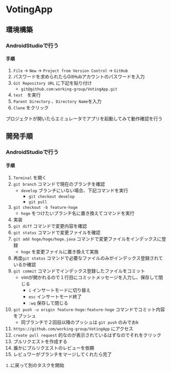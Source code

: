 # VotingApp
## 環境構築
### AndroidStudioで行う
#### 手順
1. `File` -> `New` -> `Project from Version Control` -> `GitHub`
2. パスワードを求められたらGitHubアカウントのパスワードを入力
3. `Git Repository URL` に下記を貼り付け
    - `git@github.com:working-group/VotingApp.git`
4. `test`　を実行
5. `Parent Directory` 、`Directory Name`を入力
6. `Clone` をクリック

プロジェクトが開いたらエミュレータでアプリを起動してみて動作確認を行う

## 開発手順
### AndroidStudioで行う
#### 手順
1. `Terminal` を開く
2. `git branch` コマンドで現在のブランチを確認
    - `develop` ブランチにいない場合、下記コマンドを実行
      - `git checkout develop`
      - `git pull`
3. `git checkout -b feature-hoge`
    - `hoge` をつけたいブランチ名に置き換えてコマンドを実行
4. 実装
5. `git diff` コマンドで変更内容を確認
6. `git status` コマンドで変更ファイルを確認
7. `git add hoge/hoge/hoge.java` コマンドで変更ファイルをインデックスに登録
    - `hoge` を変更ファイルに置き換えて実施
8. 再度`git status` コマンドで必要なファイルのみがインデックス登録されているか確認
9. `git commit` コマンドでインデックス登録したファイルをコミット
    - vimが開かれるので１行目にコミットメッセージを入力し、保存して閉じる
      - `i` インサートモードに切り替え
      - `esc` インサートモード終了
      - `:wq` 保存して閉じる
10. `git push -u origin feature-hoge:feature-hoge` コマンドでコミット内容をプッシュ
    - 同ブランチで２回目以降のプッシュは `git push` のみでおk
11. `https://github.com/working-group/VotingApp` にアクセス
12. `create pull request` 的なのが表示されているはずなのでそれをクリック
13. プルリクエストを作成する
14. 誰かにプルリクエストのレビューを依頼
15. レビュワーがブランチをマージしてくれたら完了

`1.`に戻って別のタスクを開始
